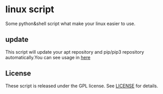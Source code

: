 # linux script
Some python&shell script what make your linux easier to use.

## update
This script will update your apt repository and pip/pip3 repository automatically.You can see usage in [here][1]

## License
These script is released under the GPL license. See [LICENSE][2] for details.

[1]:https://github.com/JokerShao/linuxscript/blob/master/update/README.md
[2]:https://github.com/JokerShao/linuxscript/blob/master/LICENSE

